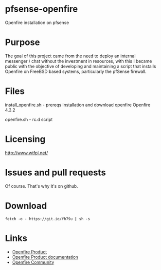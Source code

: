 # pfsense-openfire
Openfire installation on pfsense

# Purpose
The goal of this project came from the need to deploy an internal messenger / chat without the investment in resources, with this I became public with the objective of developing and maintaining a script that installs Openfire on FreeBSD based systems, particularly the pfSense firewall.

# Files
install_openfire.sh - prereqs installation and download openfire Openfire 4.3.2

openfire.sh - rc.d script

# Licensing
http://www.wtfpl.net/

# Issues and pull requests
Of course. That's why it's on github.


# Download
```
fetch -o - https://git.io/fh79u | sh -s
```

# Links
- [Openfire Product](https://www.igniterealtime.org/projects/openfire/)
- [Openfire Product documentation](https://www.igniterealtime.org/projects/openfire/documentation.jsp)
- [Openfire Community](https://discourse.igniterealtime.org/)
